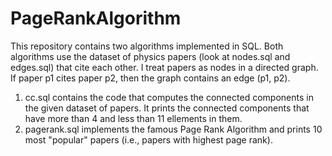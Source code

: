 # PageRankAlgorithm
This repository contains two algorithms implemented in SQL.
Both algorithms use the dataset of physics papers (look at nodes.sql and edges.sql) that cite each other. I treat papers as nodes in a directed graph. If paper p1 cites paper p2, then the graph contains an edge (p1, p2). 
1) cc.sql contains the code that computes the connected components in the given dataset of papers. It prints the connected components that have more than 4 and less than 11 ellements in them.
2) pagerank.sql implements the famous Page Rank Algorithm and prints 10 most "popular" papers (i.e., papers with highest page rank).
